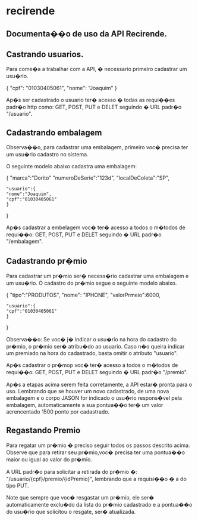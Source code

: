 # recirende

## Documenta��o de uso da API Recirende.

## Castrando usuarios.

Para come�a a trabalhar com a API, � necessario primeiro cadastrar um usu�rio.

{
"cpf": "01030405061",
"nome": "Joaquim"
}

Ap�s ser cadastrado o usuario ter� acesso � todas as requi��es padr�o http como:
GET, POST, PUT e DELET seguindo � URL padr�o "/usuario".

## Cadastrando embalagem

Observa��o, para cadastrar uma embalagem, primeiro voc� precisa ter um usu�rio cadastro no sistema.

O seguinte modelo abaixo cadastra uma embalagem:

{
"marca":"Dorito"
"numeroDeSerie":"123d",
"localDeColeta":"SP",

    "usuario":{ 
    "nome":"Joaquim",
    "cpf":"01030405061"
    }

}

Ap�s cadastrar a embelagem voc� ter� acesso a todos o m�todos de requi��o:
GET, POST, PUT e DELET seguindo � URL padr�o "/embalagem".

## Cadastrando pr�mio

Para cadastrar um pr�mio ser� necess�rio cadastrar uma embalagem e um usu�rio.
O cadastro do pr�mio segue o seguinte modelo abaixo.

{
"tipo":"PRODUTOS",
"nome": "IPHONE",
"valorPrmeio":6000,

    "usuario":{
    "cpf":"01030405061"
    }
}

Observa��o: Se voc� j� indicar o usu�rio na hora do cadastro do pr�mio, o pr�mio ser� atribu�do ao usuario.
Caso n�o queira indicar um premiado na hora do cadastrado, basta omitir o atributo "usuario".

Ap�s cadastrar o pr�mop voc� ter� acesso a todos o m�todos de requi��o:
GET, POST, PUT e DELET seguindo � URL padr�o "/premio".

Ap�s a etapas acima serem feita corretamente, a API estar� pronta para o uso. Lembrando que se houver um novo
cadastrado, de uma nova embalagem e o corpo JASON for indicado o usu�rio respons�vel pela embalagem,
automaticamente a sua pontua��o ter� um valor acrencentado 1500 ponto por cadastrado.

## Regastando Premio

Para regatar um pr�mio � preciso seguir todos os passos descrito acima.
Observe que para retirar seu pr�mio,voc� precisa ter uma pontua��o maior ou igual ao valor do pr�mio.

A URL padr�o para solicitar a retirada do pr�mio �: "/usuario/{cpf}/premio/{idPremio}",
lembrando que a requisi��o � a do tipo PUT.

Note que sempre que voc� resgastar um pr�mio, ele ser� automaticamente exclu�do da lista do pr�mio cadastrado e a 
pontua��o do usu�rio que solicitou o resgate, ser� atualizada.










